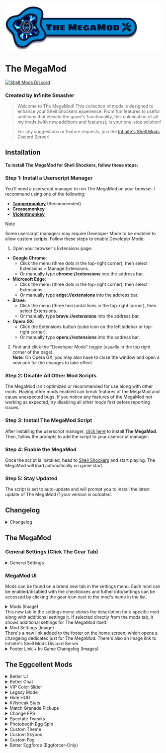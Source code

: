![The MegaMod](img/docs/megaMod/The%20MegaMod%20Logo.png)
# The MegaMod
[![Shell Mods Discord](https://img.shields.io/discord/1273986972389474374?label=Infinite%27s%20Shell%20Mods%20Server&logo=discord&color=5865F2)](https://discord.gg/Cxggadazy4)

### Created by Infinite Smasher
> Welcome to The MegaMod! This collection of mods is designed to enhance your Shell Shockers experience. From fun features to useful additions that elevate the game's functionality, this culmination of all my mods (with new additions and features), is your one-stop solution!

> For any suggestions or feature requests, join the [Infinite's Shell Mods](https://discord.gg/Cxggadazy4) Discord Server!

## Installation
#### To install **The MegaMod** for Shell Shockers, follow these steps:

### Step 1: Install a Userscript Manager
You'll need a userscript manager to run The MegaMod on your browser. I recommend using one of the following:
- **[Tampermonkey](https://www.tampermonkey.net/)** (Recommended)
- **[Greasemonkey](https://www.greasespot.net/)**
- **[Violentmonkey](https://violentmonkey.github.io/)**

> [!NOTE]  
> Some userscript managers may require Developer Mode to be enabled to allow custom scripts. Follow these steps to enable Developer Mode:
> 1. Open your browser's Extensions page:
> - **Google Chrome**:
>   - Click the menu (three dots in the top-right corner), then select Extensions > Manage Extensions.
>   - Or manually type **chrome://extensions** into the address bar.
> - **Microsoft Edge**:
>   - Click the menu (three dots in the top-right corner), then select Extensions.
>   - Or manually type **edge://extensions** into the address bar.
> - **Brave**:
>   - Click the menu (three horizontal lines in the top-right corner), then select Extensions.
>   - Or manually type **brave://extensions** into the address bar.
> - **Opera GX**:
>   - Click the Extensions button (cube icon on the left sidebar or top-right corner).
>   - Or manually type **opera://extensions** into the address bar.
> 2. Find and click the "Developer Mode" toggle (usually in the top right corner of the page).<br>
> **Note**: On Opera GX, you may also have to close the window and open a new one for the changes to take effect

### Step 2: Disable All Other Mod Scripts
The MegaMod isn't optimized or recommended for use along with other mods. Having other mods enabled can break features of the MegaMod and cause unexpected bugs. If you notice any features of the MegaMod not working as expected, try disabling all other mods first before reporting issues.

### Step 3: Install The MegaMod Script
After installing the userscript manager, [click here](https://infinitesmasher.github.io/The-MegaMod/js/script.user.js) to install **The MegaMod**. Then, follow the prompts to add the script to your userscript manager.

### Step 4: Enable the MegaMod
Once the script is installed, head to [Shell Shockers](https://shellshock.io/) and start playing. The MegaMod will load automatically on game start.

### Step 5: Stay Updated
The script is set to auto-update and will prompt you to install the latest update of The MegaMod if your version is outdated.

## Changelog
<div id="content"></div>
<details id="changelog">
  <summary>Changelog</summary>
  <div id="changelog-content"></div>
</details>

## The MegaMod
### General Settings (Click The Gear Tab)
<details>
<summary>General Settings</summary>

> - **MegaMod UI Sound Effects** - Enables sound effects related to the MegaMod
>   - **Specific Sounds**:
>     - **Tab Sounds** - Sound effects for mods tab and mod settings tab
>     - **Hover Sounds** - Sound effects for hovering on settings tab icon and mod settings icons
> - **Faster CSS Loading** - Makes CSS Load Faster
> - **In-Game Mod Toggle Alerts** - Enables small in-game alerts for mods with toggle keybinds

</details>

### MegaMod UI
Mods can be found on a brand new tab in the settings menu. Each mod can be enabled/disabled with the checkboxes and futher info/settings can be accessed by clicking the gear icon next to the mod's name in the list.
<details>
<summary>Mods (Image)</summary> 
  
  ![Mods](img/docs/megaMod/mods.png)
</details>
This new tab in the settings menu shows the description for a specific mod along with additional settings it. If selected directly from the mods tab, it shows additional settings for The MegaMod itself.
<details> 
<summary>Mod Settings (Image)</summary>
  
  ![Mod Settings](img/docs/megaMod/modSettings.png)
</details>
There's a new link added to the footer on the home screen, which opens a changelog dedicated just for The MegaMod. There's also an image link to Infinite's Shell Mods Discord Server.
<details>
<summary>Footer Link + In-Game Changelog (Images)</summary>

  ![Footer Changelog Link](img/docs/megaMod/footerLink.png)
  ![In-Game Changelog](img/docs/megaMod/changelog.png)
</details>

## The Eggcellent Mods
<details>
<summary>Better UI</summary>

> > Enhances the inventory and profile UI with new themes, a skin randomizer, profile badges, and more.
> ### **Settings**:
> - **General UI Tweaks**: Various UI improvements.
> <details>
> <summary>More Info</summary>
> 
> >    - Latest FontAwesome Social Media Icons
> >    - Updated Social Media Footer Icon Styles & Tooltip Position
> >    - Egg-Shaped Settings Sliders
> >    - Egg-Shaped Settings Checkboxes
> >    - Added margins around chat (on Despawn Menu) so it isn't fixed to edge of screen
> >    - Added margins to media tabs and top right buttons (on Home Screen) so they aren't fixed to edge of screen
> >    - Various UI Bug Fixes:
> >       - Fixed Short Scrollmask Width
> >       - Fixed YT + Twitch Box Height
> >       - Adjusted Create Private Game Popup Alignments
> >       - Fixed Slightly Taller Challenge Box
> >       - Stretched Chick'n Winner Bar (on Despawn Menu) to fix text wrap (and for better looks ofc)
> >
> >   - Added Button (on Home Screen) and Popup to Show Current Public Map Pool
> >     <details>
> >     <summary>Public Map Popup (Image)</summary>
> >     
> >     ![Public Map Popup](img/docs/betterUI/misc/Public%20Map%20Popup.png)
> >     </details>
> > 
> >   - Added Button (on Home Screen) and Popup to Game History (Daily Lobbies)
> >     <details>
> >     <summary>Game History Popup (Image)</summary>
> >     
> >     ![Game History Popup](img/docs/betterUI/misc/Game%20History%20Popup.png)
> >     </details>
> >
> >   - Numbers are localized to add regional separators (make large numbers easier to read) and use the local place value system:
> >     - Egg Count
> >     - Item Prices
> >     - Profile Stats Values
> >     - Egg Reward Amounts
> >     - etc.
> >   - Corrupted Grenade given Premium Item theme to match the other Premium Items purchasable with Golden Eggs
> >   - Server Select dropdown is back on the Home Screen!
> >   - Restyled Join Code Input to work better with the new game code format (WORD-WORD-WORD)
> >     - Detects and fills in the code when pasting a full game link
> >     - Autofills observe toggle and watchPlayer info (Eggforcers Only)
> >     <details>
> >     <summary>New Code Input (Image)</summary>
> >     
> >     ![New Code Input](img/docs/betterUI/misc/New%20Code%20Input.png)
> >     </details>
> </details>
> 
> - **Chick'n Winner Upgrades**: Adds various upgrades to Chick'n Winner.
> <details>
> <summary>More Info</summary>
> 
> >   - Chick'n Winner now shows when you pull an item you already own.
> >   - Fixed Chick'n Winner egg icon not being on the same line as egg reward amount
> >     <details>
> >     <summary>Updated Chick'n Winner (Image)</summary>
> >     
> >     ![Chick'n Winner Owned Item](img/docs/betterUI/misc/CHW%20Owned%20Item.png)
> >     </details>
> >   
> >   - The Chick'n Winner Popup can now only be closed after you get your reward  - no more accidental closures!
> </details>
> 
> - **Challenge Upgrades**: Adds various upgrades to Challenges.
> <details>
> <summary>More Info</summary>
> 
> >   - Added Icons to challenges to show if they're unique or already completed
> >   - Restyled Challenge "Claimed" Banner to match checkmark banner
> >     <details>
> >     <summary>Challenge Icons & Restyled "Claimed" Banners (Image)</summary>
> >      
> >     ![Challenges](img/docs/betterUI/misc/challenges/Challenges.png)
> >     </details>
> >   
> >   - Added missing clock icon next to challenge timer on home screen
> >   - Added claim sound effect when claiming challenges 
> >   - Added claim sound effect when auto-claiming challenges through notification popup
> >   - Added info popup for challenges which shows all challenges with info such as icon, reward amounts, tier, type, # of claims, etc
> >    <details>
> >    <summary>Challenge Info Popup (Image)</summary>
> >     
> >    ![Challenge Info Popup](img/docs/betterUI/misc/challenges/Challenge%20List%20Popup.png)
> >    </details>
> </details>
> 
> - **Better Inventory**
> <details>
> <summary>More Info</summary>
> 
> > - __UI Improvements__:
> >   - Rounded item and weapon select buttons
> >   - Better **color matching** on existing item theme properties:
> >     - Price Labels
> >     - Spinning Egg (Item Image Loading)
> >     - Item Borders
> >   - New **gradient effect** (+ fade-in animation) for themed items when selected
> >   - Item Search Feature (This was added into the game on October 1st, 2023!)
> >   - EggK-47s and Whippers with sound effects now play a burst of their sound effect when clicked!
> >   - Fixed Bugs:
> >     - Equipped weapon skin wasn't highlighted after switching classes
> >     - Sound effect played when switching tabs in shop
> >     - Weapon skin buttons could be deselected
> >     - Photobooth wasn't updating pistol when switching main weapon class
> >     - Fixed wonky item banners for items showing in bundle popup
> > - __New Item Themes__:
> >   - ``Bundle`` - Items available through bundles only
> >   - ``Limited`` - Limited-time items (in "Limited Edition" shop section)
> >   - ``Twitch Drops`` - Items available through Twitch Drops
> >   - ``Merch`` - Hats that were previously obtained through buying Shell Shockers merchandise
> >   - ``Yolker`` - New Yolker Items
> >   - ``League`` - Clan/Tournament Hats and Stamps
> >   - ``Notif`` - Hats created for and rewarded through the (discontinued) Notification System
> >   - ``Egglite`` - Code-unlockable items that fit no other categories
> >   - ``Promo`` - Cross-Promotional items unlocked by playing other BWD games (ex: Skull Wand Pistol)
> >   - ``Event`` - Event rewards from events such as EGG ORG or Scavenger Hunt
> >   - ``Social`` - Social media rewards (Hats) from the homepage
> >   - ``Legacy`` - Legacy default weapon skins from 2018/2019
> >   - ``YT CC`` - BWD YouTube CC shop items
> >   - ``Twitch CC`` - BWD Twitch CC shop items
> >   <details>
> >   <summary>Item Themes (Image)</summary>
> >    
> >   ![Item Themes](img/docs/betterUI/inventory/Item%20Themes.png)
> >   </details>
> > - Code Cracked popup is themed to match the item theme of the cracked item
> >   <details>
> >   <summary>Themed Code Cracked Popup (Image)</summary>
> >    
> >   ![Item Themes](img/docs/betterUI/inventory/Code%20Cracked.png)
> >   </details>
> > - Chick'n Winner popup is themed to match the item theme of the cracked item (after you reveal the item)
> >   <details>
> >   <summary>Themed Chick'n Winner Popup (Image)</summary>
> >    
> >   ![Item Themes](img/docs/betterUI/inventory/Chick'n%20Winner.png)
> >   </details>
> > 
> > - __Changed Item Sorting Order__:
> >   1. Bundle
> >   2. Premium (Money)
> >   3. Premium (Golden Eggs)
> >   4. VIP
> >   5. Merch
> >   6. Twitch Drops
> >   7. New Yolker
> >   8. League
> >   9. Notification
> >   10. Egglite
> >   11. Promo
> >   12. Event
> >   13. Social
> >   14. Default & Legacy Items
> >   15. Limited
> >   16. Content Creator (YouTube & Twitch)
> >   17. Shop Items 
> > - **Skin randomizer button** - randomizes all equipped items (including grenade and melee) for the currently selected weapon class
> > - **Item count information** in inventory, shop, and limited edition section:
> >   - __Inventory__: shows # of items owned / total # of items
> >     - __Limited Edition__: shows # of limited items owned / total # of limited items
> >   - __Shop__: shows # of items remaining to purchase / total # of shop items (including vaulted shop items)
> >     - __Limited Edition__: shows # of limited items remaining to purchase / total # of limited items
> > - Clickable **Item Icons** for most of the custom item themes!
> >   - Premium (matches your local currency) - switches to the shop tab of the shop
> >   - VIP - opens VIP popup
> >   - Bundle - switches to the shop tab of the shop
> >   - Merch - opens merch store
> >   - Twitch Drops - opens Twitch Drops page
> >   - New Yolker - opens New Yolker signup page
> >   - Notification - requests to turn on notifications
> >   - Promo - opens the particular promotion of the item
> >   - Social - opens the particular BWD social media page of the item
> >   - Limited - opens limited edition section and shows all owned limited items
> >   - Content Creator - links directly to the social media profile of the content creator
> > - **Item Vault** - lets you preview unowned vaulted items (only in the inventory). Photobooth is disabled while in the Item Vault and you can't use the items in-game.
> >   - Clicking an unowned social item opens the social media page and rewards the item.
> >   - Clicking an unowned VIP item opens the VIP subscription popup
> >   <details>
> >   <summary>Item Vault UI (Image)</summary>
> >   
> >   ![Item Vault](img/docs/betterUI/inventory/Item%20Vault.png)
> >   </details>
> > - Server Select dropdown is back on the home screen!
> > - Themed Bundle and VIP Notification Popups
> >   <details>
> >   <summary>Themed Notification Popups (Image)</summary>
> >   
> >   ![Bundle](img/docs/betterUI/inventory/notification/Bundle.png)
> >   ![VIP](img/docs/betterUI/inventory/notification/VIP.png)
> >   </details>
> </details>
> 
> - **Better Profile**
> <details>
> <summary>More Info</summary>
> 
> > - **Profile Pictures** have returned in the profile section! Accounts that don't have a profile picture get a default one displayed.
> >   <details>
> >   <summary>Updated Profile Section (Image)</summary>
> > 
> >   ![Profile Section](img/docs/betterUI/profile/Profile%20Picture%20&%20Badges.png)
> >   </details>
> > 
> > <details>
> > <summary>Tier Badge Level Up Alert (Image)</summary>
> > 
> > ![Tier Badge Level Up](img/docs/betterUI/profile/Tier%20Badge%20Level%20Up.png)
> > </details>
> > 
> > - **Profile Badges** - Clickable & Automatically Computed/Displayed:
> >   - Core Badges (27):
> >     - General Badges (11):
> >       | Badge Name           | Description                                             |
> >       | -------------------- | ------------------------------------------------------- |
> >       | VIP Subscriber       | Have an active VIP subscription                         |
> >       | Wizard               | Be one of the developers (Wizards)                      |
> >       | BWD Mod              | Be one of the BWD Discord moderators                    |
> >       | Eggforcer            | Be one of the Shell moderators (Eggforcers)             |
> >       | Shell League Staff   | Be a staff member of the Shell League                   |
> >       | Shell Wiki Staff     | Be a staff member on the official Shell Shockers Wiki    |
> >       | OG Player            | Account Created in 2019 or Earlier                      |
> >       | Pandemic Player      | Account Created in 2020                                 |
> >       | Farm-Fresh Player    | Account less than a month old                           |
> >       | Eggcellent Hatchday! | Today is your account's birthday!                       |
> >       | MegaMod Playtester   | Helped playtest The MegaMod before its release - tysm!  |
> >     - Event Badges (9):
> >       | Badge Name           | Description                                                                |
> >       | -------------------- | -------------------------------------------------------------------------- |
> >       | Treasure Hunter      | Participated in the Scavenger Hunt 2022 event                              |
> >       | ATTN: EGG ORG.       | Participated in the first EGG ORG event (2020)                              |
> >       | Pablo > Diablo       | Participated in the "EGG ORG: Phase II" (EGG ORG 2021) event               |
> >       | Pablo's Saviour      | Participated in the "Timetwist" (EGG ORG 2022) event                       |
> >       | Monsters Win!        | Participated in the "EGG ORG & Eggventure" (EGG ORG 2023) event            |
> >       | N0 M0R3 R0B0TS       | Participated in the "Rise of the Robots" (EGG ORG 2024) event              |
> >       | Egg-Fu Master        | Played as an Egg-Fu Master during the \"Shadow War\" (EGG ORG 2025) event  |
> >       | Eggsassin            | Played as an Eggsassin during the \"Shadow War\" (EGG ORG 2025) event      |
> >       | Shadowborn Survivor  | Participated in the "Shadow War" (EGG ORG 2025) event                      |
> >     - Social Badges (7) - **BWD Content Creators Only**:
> >       > Matches the CC social media linked to your Shell Shockers account!
> >       - Facebook
> >       - Instagram
> >       - TikTok
> >       - Discord
> >       - YouTube
> >       - Twitter (X)
> >       - Twitch
> >     
> >   - Tier Badges (18 Unique, 88 Total):
> >     > The highest tier of a particular badge is displayed on your profile
> >  
> >     | Badge Name           | Description                                | Tier Requirements |
> >     | -------------------- | ------------------------------------------ |------------------ |
> >     | Eggstra Spender      | % of Premium Items Owned                   | <table><thead><tr><th>Tier</th><th>Requirement</th></tr></thead><tbody><tr><td>I</td><td>10%</td></tr><tr><td>II</td><td>20%</td></tr><tr><td>III</td><td>30%</td></tr><tr><td>IV</td><td>50%</td></tr><tr><td>V</td><td>80%+</td></tr></tbody></table>|
> >     | Challenge Eggcepted  | # of Unique Challenges Completed           | <table><thead><tr><th>Tier</th><th>Requirement</th></tr></thead><tbody><tr><td>I</td><td>10</td></tr><tr><td>II</td><td>25</td></tr><tr><td>III</td><td>50</td></tr><tr><td>IV</td><td>75</td></tr><tr><td>V</td><td>100+</td></tr></tbody></table>|
> >     | Overeggchiever       | # of Total Challenges Completed            | <table><thead><tr><th>Tier</th><th>Requirement</th></tr></thead><tbody><tr><td>I</td><td>50</td></tr><tr><td>II</td><td>100</td></tr><tr><td>III</td><td>250</td></tr><tr><td>IV</td><td>500</td></tr><tr><td>V</td><td>1,000+</td></tr></tbody></table>|
> >     | Eggspenditure        | Golden Eggs Spent                          | <table><thead><tr><th>Tier</th><th>Requirement</th></tr></thead><tbody><tr><td>I</td><td>500,000</td></tr><tr><td>II</td><td>1,000,000</td></tr><tr><td>III</td><td>2,500,000</td></tr><tr><td>IV</td><td>5,000,000</td></tr><tr><td>V</td><td>7,500,000+</td></tr></tbody></table>|
> >     | Shell Scrambler      | Lifetime Kills                             | <table><thead><tr><th>Tier</th><th>Requirement</th></tr></thead><tbody><tr><td>I</td><td>10,000</td></tr><tr><td>II</td><td>25,000</td></tr><tr><td>III</td><td>50,000</td></tr><tr><td>IV</td><td>100,000</td></tr><tr><td>V</td><td>200,000+</td></tr></tbody></table>|
> >     | Master of Arms       | Lifetime Kills With Every Weapon           | <table><thead><tr><th>Tier</th><th>Requirement</th></tr></thead><tbody><tr><td>I</td><td>250</td></tr><tr><td>II</td><td>500</td></tr><tr><td>III</td><td>750</td></tr><tr><td>IV</td><td>1,000</td></tr><tr><td>V</td><td>2,500+</td></tr></tbody></table>|
> >     | Eggsecutioner        | Lifetime Kills in Every Game Mode          | <table><thead><tr><th>Tier</th><th>Requirement</th></tr></thead><tbody><tr><td>I</td><td>500</td></tr><tr><td>II</td><td>1,000</td></tr><tr><td>III</td><td>5,000</td></tr><tr><td>IV</td><td>10,000</td></tr><tr><td>V</td><td>20,000+</td></tr></tbody></table>|
> >     | Splattered Yolk      | Lifetime Deaths                            | <table><thead><tr><th>Tier</th><th>Requirement</th></tr></thead><tbody><tr><td>I</td><td>10000</td></tr><tr><td>II</td><td>25000</td></tr><tr><td>III</td><td>50000</td></tr><tr><td>IV</td><td>100000</td></tr><tr><td>V</td><td>200000+</td></tr></tbody></table>|
> >     | Humpty's Fall        | # of Fall Deaths                           | <table><thead><tr><th>Tier</th><th>Requirement</th></tr></thead><tbody><tr><td>I</td><td>10</td></tr><tr><td>II</td><td>25</td></tr><tr><td>III</td><td>50</td></tr><tr><td>IV</td><td>100</td></tr><tr><td>V</td><td>250+</td></tr></tbody></table>|
> >     | Overkill             | Lifetime KDR                               | <table><thead><tr><th>Tier</th><th>Requirement</th></tr></thead><tbody><tr><td>I</td><td>0.75</td></tr><tr><td>II</td><td>1.00</td></tr><tr><td>III</td><td>2.00</td></tr><tr><td>IV</td><td>3.00</td></tr><tr><td>V</td><td>4.00+</td></tr></tbody></table>|
> >     | Eggsassin            | Lifetime KDR in Every Game Mode            | <table><thead><tr><th>Tier</th><th>Requirement</th></tr></thead><tbody><tr><td>I</td><td>0.75</td></tr><tr><td>II</td><td>1.00</td></tr><tr><td>III</td><td>2.00</td></tr><tr><td>IV</td><td>3.00</td></tr><tr><td>V</td><td>4.00+</td></tr></tbody></table>|
> >     | Royal Rooster        | Lifetime KoTC Round Wins                   | <table><thead><tr><th>Tier</th><th>Requirement</th></tr></thead><tbody><tr><td>I</td><td>100</td></tr><tr><td>II</td><td>250</td></tr><tr><td>III</td><td>500</td></tr><tr><td>IV</td><td>1,000</td></tr><tr><td>V</td><td>2,000+</td></tr></tbody></table>|
> >     | Coop King            | Lifetime KoTC Coop Captures                | <table><thead><tr><th>Tier</th><th>Requirement</th></tr></thead><tbody><tr><td>I</td><td>250</td></tr><tr><td>II</td><td>500</td></tr><tr><td>III</td><td>1,500</td></tr><tr><td>IV</td><td>2,500</td></tr><tr><td>V</td><td>5,000+</td></tr></tbody></table>|
> >     | Eggsclusive          | % Owned of Current Update's Limited Items  | <table><thead><tr><th>Tier</th><th>Requirement</th></tr></thead><tbody><tr><td>I</td><td>10%</td></tr><tr><td>II</td><td>20%</td></tr><tr><td>III</td><td>30%</td></tr><tr><td>IV</td><td>50%</td></tr><tr><td>V</td><td>80%+</td></tr></tbody></table>|
> >     | Yolky Drip           | # of Merch Items Owned                     | <table><thead><tr><th>Tier</th><th>Requirement</th></tr></thead><tbody><tr><td>I</td><td>1</td></tr><tr><td>II</td><td>2</td></tr><tr><td>III</td><td>3</td></tr></tbody></table>|
> >     | Twitch Drops         | % Owned of Twitch Drops Items              | <table><thead><tr><th>Tier</th><th>Requirement</th></tr></thead><tbody><tr><td>I</td><td>10%</td></tr><tr><td>II</td><td>25%</td></tr><tr><td>III</td><td>50%</td></tr><tr><td>IV</td><td>75%</td></tr><tr><td>V</td><td>100%</td></tr></tbody></table>|
> >     | Colleggter           | % Owned of New Yolker Items                | <table><thead><tr><th>Tier</th><th>Requirement</th></tr></thead><tbody><tr><td>I</td><td>10%</td></tr><tr><td>II</td><td>25%</td></tr><tr><td>III</td><td>50%</td></tr><tr><td>IV</td><td>75%</td></tr><tr><td>V</td><td>100%</td></tr></tbody></table>|
> >     | Pro Egg Gamer        | # of League Items Owned                    | <table><thead><tr><th>Tier</th><th>Requirement</th></tr></thead><tbody><tr><td>I</td><td>1</td></tr><tr><td>II</td><td>2</td></tr><tr><td>III</td><td>3</td></tr><tr><td>IV</td><td>7</td></tr><tr><td>V</td><td>9+</td></tr></tbody></table>|
> >     | Egglitist            | % Owned of Egglite Items                   | <table><thead><tr><th>Tier</th><th>Requirement</th></tr></thead><tbody><tr><td>I</td><td>10%</td></tr><tr><td>II</td><td>20%</td></tr><tr><td>III</td><td>30%</td></tr><tr><td>IV</td><td>50%</td></tr><tr><td>V</td><td>90%+</td></tr></tbody></table>|
> >     | Poached Promoter     | % Owned of Promo Items                     | <table><thead><tr><th>Tier</th><th>Requirement</th></tr></thead><tbody><tr><td>I</td><td>10%</td></tr><tr><td>II</td><td>25%</td></tr><tr><td>III</td><td>50%</td></tr><tr><td>IV</td><td>75%</td></tr><tr><td>V</td><td>100%</td></tr></tbody></table>|
> > 
> >   <details>
> >   <summary>Profile Badge Popup (Image)</summary>
> >   
> >   ![Profile Badge Popup](img/docs/betterUI/profile/Profile%20Badge%20Info%20Popup.png)
> >   </details>
>   </details>
> 
> - **Force Roundness**: Makes the UI more comfy by rounding the corners on buttons, popups, and more! No more nasty sharp edges!
> 
> - **MOAR Colored UI**: Adds a splash of color to buttons and icons such as the News Tabs and social media footer icons.
> 
> - **Yellow Hit Markers**: Makes the hit markers yolk yellow instead of red because egg yolk is yellow and eggs don't bleed blood :)
>
> - **Weapon Iconss**: Adds weapon icons on the Player List and Kill Feed
> <details>
> <summary>More Info</summary>
> 
> >   - Shows Primary Weapon Icons on Player List
> >     <details>
> >     <summary>Primary Weapon Icons on Player List (Image)</summary>
> >      
> >     ![Weapon Icons on Player List](img/docs/betterUI/misc/weapons/Player%20List.png)
> >     </details>
> >   
> >   - Shows Primary Weapon Icons (or Pistol) next to names on the Kill Feed
> >     <details>
> >     <summary>Primary Weapon Icons (or Pistol) on Kill Feed (Image)</summary>
> >     
> >     ![Weapon Icons on Kill Feed](img/docs/betterUI/misc/weapons/Kill%20Feed.png)
> >     </details>
> </details>
> 
> - **Kill Distance**: Shows Kill Distance (in m) next to each kill on the Kill Feed
>   > (This idea was first released in a mod by Agent Adam)
> <details>
>   <summary>Kill Distance on Kill Feed (Image)</summary>
>   
>   ![Kill Distance on Kill Feed](img/docs/betterUI/misc/Kill%20Distances.png)
> </details>
</details>

<details>
<summary>Better Chat</summary>
 
> > Various Upgrades & Additions to In-Game Chat.
> ### **Settings**:
> - **Chat Icons**: Added Icons next to to MOD, SERVER, ANNOUNCEMENT, and Chat Event messages.
>   <details>
>   <summary>Chat Icons (Image)</summary>
>   
>   ![Chat Icons](img/docs/betterChat/Chat%20Icons.png)
>   </details>
> 
> - **Longer Chat**: Increases the visible chat message limit from 5 to 7 messages
> 
> - **Infinite Chat History**: Removes the chat history limit, allowing you to scroll through all of the messages sent after you joined a game.
> 
> - **Chat Translator**: Translates chat messages into the language you're using for Shell Shockers with a toggle to switch between translated and original.
>   <details>
>   <summary>Chat Translator UI (Image)</summary>
>   
>   ![Chat Translator](img/docs/betterChat/Auto%20Translate.png)
>   </details>
>
> - **Auto-Translate Chat**: Automatically translates incoming chat messages by default.
>
> - **Detect Game Codes**: Lets you click on game codes in chat messages to join them.
>   <details>
>   <summary>Detect Game Codes UI (Image)</summary>
>   
>   ![Detect Game Codes](img/docs/betterChat/Detected%20Codes.png)
>   ![Leave Game Popup](img/docs/betterChat/Leave%20Game%20Popup.png)
>   </details>
> 
> - **Chat Events**: Adds messages in chat for different player events (below):
>     > (each Chat Event has its own dedicated setting to enable/disable it)
>   - **Chat Events Added to Chat**:
>     - Join Game - _PLAYER_ joined.
>     - Leave Game - _PLAYER_ left.
>     - Switch Team - _PLAYER_ switched to BLUE/RED team.
>     - Pick Up Spatula - _PLAYER_ picked up the spatula.
>     - Drop Spatula - _PLAYER_ dropped the spatula.
>     <details>
>     <summary>Chat Events (Image)</summary>
>   
>     ![Chat Events](img/docs/betterChat/Chat%20Events.png)
>     </details>

</details>

<details>
<summary>VIP Color Slider</summary>

> > Adds sliders for hue, saturation, and brightness to customize your egg color in the inventory - slider also locks for non VIPs.
> > Also adds a color randomizer button.  
> ### **Settings**:
> - **Unlock (for non-VIPs)**: Unlocks the color slider for people without VIP.
> - **Auto-Save Custom Color**: Automatically saves and applies custom colors.
> - **Color Randomizer Button**: Adds a button to randomize your egg color (Color Slider included).
> 
> <details>
> <summary>Color Slider (Images)</summary>
> 
> ![Color Slider](img/docs/colorSlider/Slider.png)
> ![Slider Disabled](img/docs/colorSlider/Slider%20Disabled.png)
> </details>

</details>

<details>
<summary>Legacy Mode</summary>

> > Brings back legacy default weapon skins and sound effects from 2018/2019.
> ### **Settings**:
> - **Legacy Default Skins**: Enable old default weapon skin models.
>   <details>
>   <summary>Legacy Weapon Skins (Image)</summary>
> 
>   ![Legacy Skins](img/docs/legacyMode/Legacy%20Items.png)
>   </details>
> - **Legacy Sound Effects**: Enable old in-game weapon sound effects. Legacy sounds also play in the inventory when clicking on legacy weapons!
> - **Gun-Specific Sounds**: Enable/disable legacy sounds for specific guns.
>   - Fire Sound
>   - Default-Only Fire Sound (Only the Legacy (Default) skin has the fire sound effect)
>   - Reload Sound(s)
> - **Grenade Sounds**: Enable/disable legacy sounds for grenades.
>   - Grenade Throw
>   - Grenade Beep
>   - Grenade Explosion
>   - Default-Only Explosion
> - **Other Sounds**: Enable/disable additional legacy sound effects.
>   - Ammo/Grenade Pickup
>   - Weapon Swap

</details>

<details>
<summary>Hide HUD</summary>

> > Hide or show the HUD (including player names, outlines, and pickups) while playing or in spectate mode for cinematic shots and clean recordings.  
> ### **Settings**:
> - **Hide/Show In-Game UI**: Keybind to Toggle HUD visibility.
> - Hide Crosshair
> - Hide Game Messages
> - Hide Grenade Power
> - Hide Healthbar
> - Hide Game Chat
> - Hide Gamemode UI
> - Hide Ammo Count
> - Hide Player List
> - Hide Readouts (Ping, FPS, etc)
> - Hide Egg Count
> - Hide Kill/Death Log
> - Hide Kill/Death Text
> - Hide Max Killstreak Indicator
> - Hide Spectate Info
> - Hide Grenade/Ammo Pickups
> - Hide Player Nametags
> - Hide Player Outlines
> 
>   <details>
>   <summary>HUD, Nametags, Player Outlines, & Pickups Hidden (Image)</summary>
> 
>   ![HUD & Pickups Hidden](img/docs/hideHUD/HUD%20Hidden.png)
>   </details>

</details>

<details>
<summary>Killstreak Stats</summary>

> > Adds a stopwatch that starts when you spawn and a popup to display kill streak stats (COMING SOON). Also useful for timed challenges.  
> <!--**Settings**:-->
> <!--**Hide/Show Info Popup**: Toggle the display of kill streak stats.-->
>
>   <details>
>   <summary>Killstreak Stopwatch (Image)</summary>
> 
>   ![Killstreak Stopwatch](img/docs/killstreakInfo/Stopwatch.png)
>   </details>

</details>

<details>
<summary>Match Grenade Pickups</summary>
 
> > Sets the grenade pickups to match your equipped grenade skin, also works in first-person spectate mode.
> 
>   <details>
>   <summary>Matching Grenade Pickups In-Game (Image)</summary>
> 
>   ![Matching Grenade Pickups](img/docs/matchGrenades/Matching%20Pickups.png)
>   </details>

</details>

<details>
<summary>Change FPS</summary>

> > Allows you to adjust your FPS.  
> ### **Settings**:
> - **FPS Slider**: Adjust the FPS (1-999).

</details>

<details>
<summary>Spectate Tweaks</summary>
 
> > Tweaks for spectate mode. Also shows more keybinds on the "Spectating Player" box.
> ### **Settings**:
> - **Show Healthbar**: Display a player's healthbar while spectating them in first-person-spectate mode.
> - **Hide Main Crosshair**: Hide the main crosshair in first-person-spectate mode.
> - **Hide Crosshair Dot**: Hide the crosshair dot in first-person-spectate mode.
> - **Spectate Speed Slider**: Sets the % of the spectate speed (1% to 200%).
> - **Freeze Frame**: Sets the keybind toggle for freezing the players.

</details>

<details>
<summary>Photobooth Egg Spin</summary>

> > Spin your egg 360° in the photobooth and export the spin as a GIF.  
> ### **Settings (In Photobooth)**:
> - **Spin Speed**: Choose the speed of the spin.
>   - Slow
>   - Normal
>   - Fast
> - **Spinning GIF FPS**: Choose the FPS of the spinning GIF.
>   - Low (15 FPS)
>   - Medium (30 FPS)
>   - High (60 FPS)
> - **Spin Egg**: Rotate your egg.
> - **Save Spinning GIF**: Export the spinning egg as a GIF (Coming Soon!).

</details>

<details>
<summary>Custom Theme</summary>

> > Select and manage themes that change the UI's appearance, including menu backgrounds, button colors, crosshair, scope, and more.  
> ### **Settings**:
> - **Select Theme**: Choose a theme.
> - **Preload Themes**: Load themes faster by downloading them on startup.
> - **Available Themes**:
>
>   | Theme Name                 | Creator(s)                 | Description                                                                                                                    | Image                                                 |
>   | -------------------------- | -------------------------- | ------------------------------------------------------------------------------------------------------------------------------ | ----------------------------------------------------- |
>   | Boolet x DeltaStorm        | Boolet, Infinite Smasher    | Updated & improved version of [Boolet](https://youtube.com/@Boolet)'s theme. Used to be available on the Chrome WebStore.      | ![Boolet Theme](img/docs/themes/boolet.png)           |
>   | graysocean (Main)          | Infinite Smasher            | Updated & improved version of [graysocean](https://twitch.tv/graysocean)'s theme. Used to be available on the Chrome WebStore. | ![Graysocean Theme](img/docs/themes/graysocean.png)   |
>   | graysocean (Fashion Show)  | Infinite Smasher            | Fashion show-specific version of the graysocean (Main) theme.                                                                   | Same as Graysocean (Main)                             |
>   | Gus                        | Gus, Infinite Smasher       | Gus's theme.                                                                                                                   | ![Gus Theme](img/docs/themes/gus.png)                 |
>   | King Hayden                | Jayvan, Infinite Smasher    | Updated & improved version of [King Hayden](https://twitch.tv/king_hayden_)'s theme.                                           | ![King Hayden Theme](img/docs/themes/hayden.png)      |
>   | Infinite Smasher            | Infinite Smasher            | Infinite Smasher's theme.                                                                                                       | ![Infinite Smasher Theme](img/docs/themes/infinite.png) |
>   | menoXD                     | Jayvan, Infinite Smasher    | Updated & improved version of [menoXD](https://twitch.tv/menoxd)'s theme.                                                      | ![menoXD Theme](img/docs/themes/meno.png)             |
>   | Novosuper                  | Jayvan, Infinite Smasher    | Updated & improved version of [Novosuper](https://twitch.tv/novosuper)'s theme.                                                | ![Novosuper Theme](img/docs/themes/novo.png)          |
  
</details>

<details>
<summary>Custom Skybox</summary>

> > Choose from over 60+ different skyboxes (or use a solid color) for all maps.  
> ### **Settings**:
> - **Skybox Category**: Select a category of skyboxes.
> - **Randomize Skybox**: Randomizes the skybox each time you enter a lobby.
> - **Select Skybox**: Choose a specific skybox from the selected category.
> - **Skybox Color (Color Picker)**: Set the skybox color when "Solid Colors" is selected as the Skybox Category.
> - **Skybox Categories**:
> 
>   | Category Name                                                                                                       | # of Skyboxes       |
>   | ------------------------------------------------------------------------------------------------------------------- | ------------------- |
>   | Official (In-Game Skyboxes)                                                                                          | 4                   |
>   | Solid Colors (RGB Color Sliders)                                                                                    | 256^3 = 16,777,216  |
>   | Landscapes                                                                                                          | 4                   |
>   | [AllSky](https://assetstore.unity.com/packages/2d/textures-materials/sky/allsky-free-10-sky-skybox-set-146014)      | 10                  |
>   | [Cartoon Clouds](https://assetstore.unity.com/packages/2d/textures-materials/sky/farland-skies-cloudy-crown-60004)  | 5                   |
>   | [Color Skies](https://assetstore.unity.com/packages/2d/textures-materials/sky/colorskies-91541)                     | 8                   |
>   | [Space](https://assetstore.unity.com/packages/2d/textures-materials/sky/spaceskies-free-80503)                      | 23                  |
>   | [Nebula](https://assetstore.unity.com/packages/2d/textures-materials/sky/skybox-volume-2-nebula-3392)               | 7                   |
>   | Other                                                                                                               | 5                   |
> 
>   Misc Skybox Sources: [Babylon.js](https://doc.babylonjs.com/toolsAndResources/assetLibraries/availableTextures#cubetextures), [elyvisions (OpenGameArt)](https://opengameart.org/content/elyvisions-skyboxes)
> 
> <details>
> <summary>What Skyboxes Look Like In-Game (Image)</summary>
> 
> ![Skybox Example](img/docs/customSkybox/skybox.png)
> </details>

</details>

<details>
<summary>Custom Fog</summary>

> > CURRENTLY BROKEN as fog doesn't work in regular (unmodded) Shell either!
> > Enhance your game's atmosphere with customizable fog! Adjust the density and color to create anything from an eerie mist to a crystal-clear view across all maps.
> ### **Settings**:
> - **Fog Density (%)**: Set the density of the fog.
> - **Fog Color (Color Picker)**: Set the color of the fog.
> - **Randomize Fog**: Randomizes the fog density and color each time you enter a lobby.
> - **Reset to Map Defaults**: Resets fog density & color to the default for the map you're playing on.
> 
> <details>
> <summary>What Fog Looks Like In-Game (Image)</summary>
> 
> ![Fog Example](img/docs/customFog/fog.png)
> </details>

</details>

<details>
<summary>Better Eggforce (Eggforcer-Only)</summary>
 
> > Adds some useful improvements and new features to make Eggforcing better! Now go swing that ban hammer!
> ### **Settings**:
> - **Improved Ban Popup**: Adds ability to copy a player's UniqueID, preset ban reasons, and automatic chat message sending functionality (with presets or custom message text box) to the ban player popup.
>   <details>
>   <summary>Improved Ban Player Popup (Image)</summary>
>   
>   ![Improved Ban Popup](img/docs/betterEggforce/Ban%20Popup.png)
>   </details>
> 
> - **Observer Toggle**: Adds a toggle on the join game popup to toggle on/off observer mode and enter a player UniqueID.
>   <details>
>   <summary>Observer Toggle (Image)</summary>
>   
>   ![Observer Toggle](img/docs/betterEggforce/Observer%20Toggle.png)
>   </details>
> 
> - **Ban History**: Adds a button on homescreen and new popup to show the past bans you've handed out.
>   <details>
>   <summary>Ban History Popup (Image)</summary>
>   
>   ![Ban History Popup](img/docs/betterEggforce/Ban%20History%20Popup.png)
>   </details>
> 
> - **Spectate-Only ESP**: Enables ESP that only works in spectate mode.
> - **Toggle ESP**: Sets the keybind to toggle on/offf Spectate-Only ESP.
> - **Auto Ban**: Auto-bans users with names/uniqueIDs that match the ones in the list.
> - **Name / UniqueID List**: Allows you to enter names/uniqueIDs to auto-ban.
> - **Disable Chat Filter**: Disables the Chat Filter and makes inappropriate chat messages red, highlighting the innapropriate parts.
>   <details>
>   <summary>Disabled Chat Filter (Image)</summary>
>   
>   ![Disabled Chat Filter](img/docs/betterEggforce/Disabled%20Chat%20Filter.png)
>   </details>

</details>